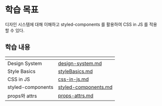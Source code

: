 # 학습 목표

디자인 시스템에 대해 이해하고 styled-components 를 활용하여 CSS in JS 를 적용할 수 있다.

## 학습 내용

<table data-view="cards">
  <thead>
    <tr>
      <th></th>
      <th data-hidden data-card-target data-type="content-ref"></th>
    </tr>
  </thead>
  <tbody>
    <tr>
      <td>Design System</td>
      <td><a href="./design-system.md">design-system.md</a></td>
    </tr>
    <tr>
      <td>Style Basics</td>
      <td><a href="./styleBasics.md">styleBasics.md</a></td>
    </tr>
    <tr>
      <td>CSS in JS</td>
      <td><a href="./css-in-js.md">css-in-js.md</a></td>
    </tr>
    <tr>
      <td>styled-components</td>
      <td><a href="./styled-components.md">styled-components.md</a></td>
    </tr>
    <tr>
      <td>props와 attrs</td>
      <td><a href="./props-attrs.md">props-attrs.md</a></td>
    </tr>
</table>

